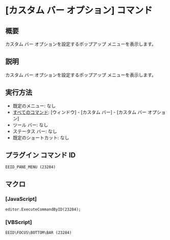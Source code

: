# \[カスタム バー オプション\] コマンド

## 概要

カスタム バー オプションを設定するポップアップ メニューを表示します。

## 説明

カスタム バー オプションを設定するポップアップ メニューを表示します。

## 実行方法

- 既定のメニュー: なし
- [すべてのコマンド](../../glossary/allcommands): \[ウィンドウ\] \- \[カスタム バー\] \- \[カスタム バー オプション\]
- ツール バー: なし
- ステータス バー: なし
- 既定のショートカット: なし

## プラグイン コマンド ID

```
EEID_PANE_MENU (23284)```

## マクロ

### \[JavaScript\]

```
editor.ExecuteCommandByID(23284);
```

### \[VBScript\]

```
EEID\FOCUS\BOTTOM\BAR (23284)
```
